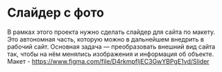 # Слайдер с фото  
В рамках этого проекта нужно сделать слайдер для сайта по макету. Это автономная часть, которую можно в дальнейшем внедрить в рабочий сайт. 
Основная задача — преобразовать внешний вид сайта так, чтобы на нём менялись изображения и информация об объекте. 
Макет - https://www.figma.com/file/D4rkmpfIjEC3GwYBPgE1vd/Slider
